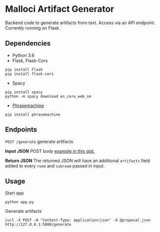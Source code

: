 # Malloci Artifact Generator

Backend code to generate artifacts from text. Access via an API endpoint. Currently running on Flask.

## Dependencies
- Python 3.6
- Flask, Flask-Cors
```
pip install Flask
pip install flask-cors
```
- Spacy
```
pip install spacy
python -m spacy download en_core_web_sm
```
- [Phrasemachine](https://github.com/slanglab/phrasemachine)
```
pip install phrasemachine
```

## Endpoints
`POST /generate` generate artifacts  

**Input JSON**
POST body [example in this gist.](https://gist.github.com/MGutensohn/8bc8b3ad144674fcf6b415a8dfb8f4ab)

**Return JSON**
The returned JSON will have an additional `artifacts` field added to every `room` and `subroom` passed in input.

## Usage

Start app
```
python app.py 
```

Generate artifacts
```
curl -X POST -H "Content-Type: application/json" -d @proposal.json http://127.0.0.1:5000/generate
```